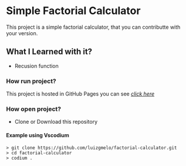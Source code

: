 # Simple Factorial Calculator

This project is a simple factorial calculator, that you can contributte with your version.

## What I Learned with it?
- Recusion function


### How run project?
This project is hosted in GitHub Pages you can see <a href="https://luizgmelo.github.io/factorial-calculator/">*click here*</a>

### How open project?
- Clone or Download this repository

#### Example using Vscodium
    > git clone https://github.com/luizgmelo/factorial-calculator.git
    > cd factorial-calculator
    > codium .